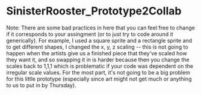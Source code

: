 # SinisterRooster_Prototype2Collab
Note:  There are some bad practices in here that you can feel free to change if it corresponds to your assingment (or to just try to code around it generically).  For example, I used a square sprite and a rectangle sprite and to get different shapes, I changed the x, y, z scaling -- this is not going to happen when the artists give us a finished piece that they've scaled how they want it, and so swapping it in is harder because then you change the scales back to 1,1,1 which is problematic if your code was dependent on the irregular scale values.  For the most part, it's not going to be a big problem for this little prototype (especially since art might not get much or anything to us to put in by Thursday).
